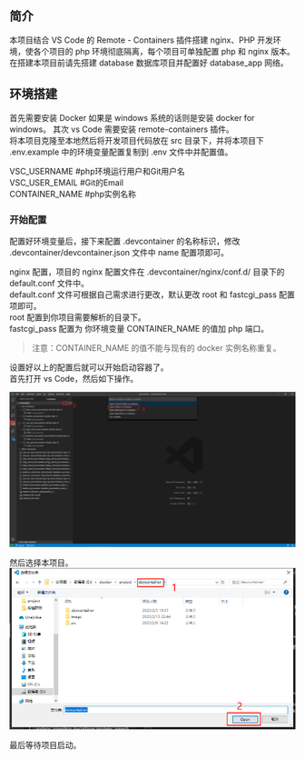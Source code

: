 ## 简介

本项目结合 VS Code 的 Remote - Containers 插件搭建 nginx、PHP 开发环境，使各个项目的 php 环境彻底隔离，每个项目可单独配置 php 和 nginx 版本。  
在搭建本项目前请先搭建 database 数据库项目并配置好 database_app 网络。

## 环境搭建

首先需要安装 Docker 如果是 windows 系统的话则是安装 docker for windows。
其次 vs Code 需要安装 remote-containers 插件。    
将本项目克隆至本地然后将开发项目代码放在 src 目录下，并将本项目下 .env.example 中的环境变量配置复制到 .env 文件中并配置值。

VSC_USERNAME #php环境运行用户和Git用户名  
VSC_USER_EMAIL #Git的Email  
CONTAINER_NAME #php实例名称  

### 开始配置

配置好环境变量后，接下来配置 .devcontainer 的名称标识，修改 .devcontainer/devcontainer.json 文件中 name 配置项即可。    

nginx 配置，项目的 nginx 配置文件在 .devcontainer/nginx/conf.d/ 目录下的 default.conf 文件中。    
default.conf 文件可根据自己需求进行更改，默认更改 root 和 fastcgi_pass 配置项即可。    
root 配置到你项目需要解析的目录下。    
fastcgi_pass 配置为 你环境变量 CONTAINER_NAME 的值加 php 端口。   

>注意：CONTAINER_NAME 的值不能与现有的 docker 实例名称重复。

设置好以上的配置后就可以开始启动容器了。  
首先打开 vs Code，然后如下操作。  

![](./image/image-1.jpg)

然后选择本项目。  
![](./image/image-2.jpg)

最后等待项目启动。
